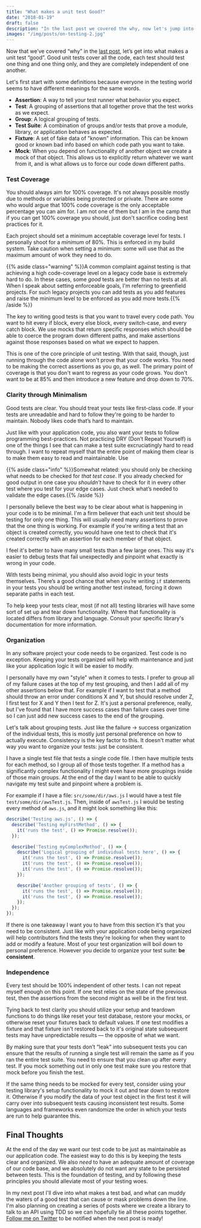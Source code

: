 ```yaml
---
title: "What makes a unit test Good?"
date: "2018-01-19"
draft: false
description: "In the last post we covered the why, now let's jump into what makes a unit test good."
images: "/img/posts/on-testing-2.jpg"
---
```


Now that we’ve covered “why” in the [last post](/posts/2018/01/on-writing-quality-tests---the-why/), let’s get into what makes a unit test “good”. Good unit tests cover all the code, each test should test one thing and one thing only, and they are completely independent of one another.
<!--more-->

Let's first start with some definitions because everyone in the testing world seems to have different meanings for the same words.

* **Assertion**: A way to tell your test runner what behavior you expect.
* **Test**: A grouping of assertions that all together prove that the test works as we expect.
* **Group**: A logical grouping of tests.
* **Test Suite**: A combination of groups and/or tests that prove a module, library, or application behaves as expected.
* **Fixture**: A set of fake data of "known" information.  This can be known good or known bad info based on which code path you want to take.
* **Mock**: When you depend on functionality of another object we create a mock of that object. This allows us to explicitly return whatever we want from it, and is what allows us to force our code down different paths.

### Test Coverage
You should always aim for 100% coverage. It's not always possible mostly due to methods or variables being protected or private. There are some who would argue that 100% code coverage is the only acceptable percentage you can aim for. I am not one of them but I am in the camp that if you can get 100% coverage you should, just don't sacrifice coding best practices for it.

Each project should set a minimum acceptable coverage level for tests. I personally shoot for a _minimum_ of 80%. This is enforced in my build system. Take caution when setting a minimum: some will use that as the maximum amount of work they need to do.

{{% aside class="warning" %}}A common complaint against testing is that achieving a high code-coverage level on a legacy code base is extremely hard to do.  In these cases, some _good_ tests are better than no tests at all. When I speak about setting enforceable goals, I'm referring to greenfield projects. For such legacy projects you can add tests as you add features and raise the minimum level to be enforced as you add more tests.{{% /aside %}}

The key to writing good tests is that you want to travel every code path. You want to hit every if block, every else block, every switch-case, and every catch block. We use mocks that return specific responses which should be able to coerce the program down different paths, and make assertions against those responses based on what we expect to happen.

This is one of the core principle of unit testing. With that said, though, just running through the code alone won't prove that your code works. You need to be making the correct assertions as you go, as well. The primary point of coverage is that you don't want to regress as your code grows. You don't want to be at 85% and then introduce a new feature and drop down to 70%.

### Clarity through Minimalism
Good tests are clear. You should treat your tests like first-class code. If your tests are unreadable and hard to follow they're going to be harder to maintain. Nobody likes code that’s hard to maintain.

Just like with your application code, you also want your tests to follow programming best-practices. Not practicing DRY (Don’t Repeat Yourself) is one of the things I see that can make a test suite excruciatingly hard to read through. I want to repeat myself that the entire point of making them clear is to make them easy to read and maintainable. Use

{{% aside class="info" %}}Somewhat related: you should only be checking what needs to be checked for _that test case_. If you already checked for good output in one case you _shouldn’t_ have to check for it in every other test where you test for your edge cases. Just check what’s needed to validate the edge cases.{{% /aside %}}

I personally believe the best way to be clear about what is happening in your code is to be minimal. I'm a firm believer that each unit test should be testing for only one thing. This will usually need many assertions to prove that the one thing is working. For example if you're writing a test that an object is created correctly, you would have one test to check that it's created correctly with an assertion for each member of that object.

I feel it's better to have many small tests than a few large ones. This way it's easier to debug tests that fail unexpectedly and pinpoint what exactly is wrong in your code.

With tests being minimal, you should also avoid logic in your tests themselves. There’s a good chance that when you’re writing `if` statements in your tests you should be writing another test instead, forcing it down separate paths in each test.

To help keep your tests clear, most (if not all) testing libraries will have some sort of set up and tear down functionality. Where that functionality is located differs from library and language. Consult your specific library's documentation for more information.

### Organization
In any software project your code needs to be organized. Test code is no exception. Keeping your tests organized will help with maintenance and just like your application logic it will be easier to modify.

I personally have my own "style" when it comes to tests. I prefer to group all of my failure cases at the top of my test grouping, and then I add all of my other assertions below that. For example if I want to test that a method should throw an error under conditions X and Y, but should resolve under Z, I first test for X and Y then I test for Z. It's just a personal preference, really, but I've found that I have more success cases than failure cases over time so I can just add new success cases to the end of the grouping.

Let's talk about grouping tests. Just like the failure -> success organization of the individual tests, this is mostly just personal preference on how to actually execute. Consistency is the key factor to this.  It doesn't matter what way you want to organize your tests: just be consistent.

I have a single test file that tests a single code file. I then have multiple tests for each method, so I group all of those tests together. If a method has a significantly complex functionality I might even have more groupings inside of those main groups. At the end of the day I want to be able to quickly navigate my test suite and pinpoint where a problem is.

For example if I have a file: `src/some/dir/aws.js` I would have a test file `test/some/dir/awsTest.js`. Then, inside of `awsTest.js` I would be testing every method of `aws.js`, and it might look something like this:

```JavaScript
describe('Testing aws.js', () => {
  describe('Testing myFirstMethod', () => {
    it('runs the test', () => Promise.resolve());
  });

  describe('Testing myComplexMethod', () => {
    describe('Logical grouping of individual tests here', () => {
      it('runs the test', () => Promise.resolve());
      it('runs the test', () => Promise.resolve());
      it('runs the test', () => Promise.resolve());
    });

    describe('Another grouping of tests', () => {
      it('runs the test', () => Promise.resolve());
      it('runs the test', () => Promise.resolve());
    });
  });
});
```

If there is one takeaway I want you to have from this section it's that you need to be consistent. Just like with your application code being organized will help contributors find the tests they're looking for when they want to add or modify a feature. Most of your test organization will boil down to personal preference. However you decide to organize your test suite: **be consistent**.

### Independence
Every test should be 100% independent of other tests. I can not repeat myself enough on this point. If one test relies on the state of the previous test, then the assertions from the second might as well be in the first test.

Tying back to test clarity you should utilize your setup and teardown functions to do things like reset your test database, restore your mocks, or otherwise reset your fixtures back to default values. If one test modifies a fixture and that fixture isn't restored back to it's original state subsequent tests may have unpredictable results &mdash; the opposite of what we want.

By making sure that your tests don’t “leak” into subsequent tests you can ensure that the results of running a single test will remain the same as if you ran the entire test suite. You need to ensure that you clean up after every test. If you mock something out in only one test make sure you restore that mock before you finish the test.

If the same thing needs to be mocked for every test, consider using your testing library's setup functionality to mock it out and tear down to restore it.  Otherwise if you modify the data of your test object in the first test it will carry over into subsequent tests causing inconsistent test results. Some languages and frameworks even randomize the order in which your tests are run to help guarantee this.

## Final Thoughts
At the end of the day we want our test code to be just as maintainable as our application code. The easiest way to do this is by keeping the tests clear and organized. We also _need_ to have an adequate amount of coverage of our code base, and we absolutely do not want any state to be persisted between tests.  This is the foundation of testing, and by following these principles you should alleviate most of your testing woes.

In my next post I'll dive into what makes a test bad, and what can muddy the waters of a good test that can cause or mask problems down the line. I'm also planning on creating a series of posts where we create a library to talk to an API using TDD so we can hopefully tie all these points together. [Follow me on Twitter](https://twitter.com/KirkBater) to be notified when the next post is ready!
